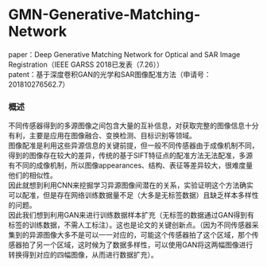 # GMN-Generative-Matching-Network
paper：Deep Generative Matching Network for Optical and SAR Image Registration（IEEE GARSS 2018已发表（7.26））   
patent：基于深度卷积GAN的光学和SAR图像配准方法（申请号：201810276562.7）

### 概述    
  不同传感器得到的多源图像之间包含大量的互补信息，对获取完整的图像信息十分有利，主要是应用在图像融合、变换检测、目标识别等领域。     
  图像配准是利用这些异源信息的关键前提，但一般不同传感器由于成像机制不同，得到的图像存在较大的差异，传统的基于SIFT特征点的配准方法无法配准，多源有不同的成像机制，所以图像appearances、结构、表征等差异较大，很难度量他们的相似性。    
  因此就想到利用CNN来挖掘学习异源图像间潜在的关系，实验证明这个方法确实可以配准，但是存在网络训练数据量不足（大多是无标签数据）且缺乏样本多样性的问题。    
  因此我们想到利用GAN来进行训练数据样本扩充（无标签的数据通过GAN得到有标签的训练数据，不需人工标注）。这也是论文的关键创新点。（因为不同传感器采集到的异源图像大多不是可以一一对应的，可能这个传感器拍了这个区域，那个传感器拍了另一个区域，这时候为了数据多样性，可以使用GAN将这两幅图像进行转换得到对应的四幅图像，从而进行数据扩充）。
